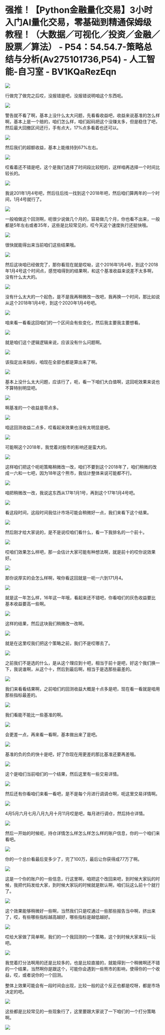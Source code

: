 # 强推！【Python金融量化交易】3小时入门AI量化交易，零基础到精通保姆级教程！（大数据／可视化／投资／金融／股票／算法） - P54：54.54.7-策略总结与分析(Av275101736,P54) - 人工智能-自习室 - BV1KQaRezEqn

![](img/8492d6a217b1f472522bb6405f66053f_0.png)

行做完了做完之后哎，没报错是吧，没报错说明咱这个东西呃。

![](img/8492d6a217b1f472522bb6405f66053f_2.png)

警告就不看了啊，基本上没什么太大问题，先看看收益吧，收益来说基准的怎么样啊，基本上是一个赔的，咱们怎么样，咱们起码把这个没赚太多，但是稳住了吧，然后最大回撤区间还行，手有点大，17%点多看着也还可以。



![](img/8492d6a217b1f472522bb6405f66053f_4.png)

然后我们的超额收益，基本上能维持到67%左右。

![](img/8492d6a217b1f472522bb6405f66053f_6.png)

哎看着还不错是吧，这个是我们选择了时间段比较短的，这样咱再选择一个时间比较长的。

![](img/8492d6a217b1f472522bb6405f66053f_8.png)

我说201年1月4号吧，然后往后找一找到这个2018年吧，然后咱们算两年的一个时间，1月4号就行了。

![](img/8492d6a217b1f472522bb6405f66053f_10.png)

一般咱做这个回测啊，呃很少说做几个月的，容易做几个月，你也看不出来，一般都是5年左右或者35年，这些是比较常见的，哎今天这个速度执行还挺快哦。



![](img/8492d6a217b1f472522bb6405f66053f_12.png)

很快就能得出来当前咱们这些结果哦。

![](img/8492d6a217b1f472522bb6405f66053f_14.png)

然后这块咱已经做完了，那你看现在就是哎呦，这个2016年1月4号，到这个2018年1月4号这个时间点，感觉咱得到的结果啊，和这个基准收益来说差不太多啊，没有什么太大的。



![](img/8492d6a217b1f472522bb6405f66053f_16.png)

没有什么太大的一个起色，是不是我再稍微改一改吧，我再换一个时间，那比如说从这个2018年1月4号，到这个2020年1月4号吧。



![](img/8492d6a217b1f472522bb6405f66053f_18.png)

咱来看一看看这回咱们的一个区间会有些变化，然后我主要我主要想看。

![](img/8492d6a217b1f472522bb6405f66053f_20.png)

就是咱们这个逻辑逻辑来说，应该没有什么问题啊。

![](img/8492d6a217b1f472522bb6405f66053f_22.png)

该指定出来指标，咱现在全部也都是算出来了啊。

![](img/8492d6a217b1f472522bb6405f66053f_24.png)

基本上没什么太大问题，应该行了，呃，看一下咱们大白值啊，这回呃效果来说也不算特别明显吧。

![](img/8492d6a217b1f472522bb6405f66053f_26.png)

啊基准的一个收益是零点多。

![](img/8492d6a217b1f472522bb6405f66053f_28.png)

咱这回测收益二点多，哎看起来效果也没有太明显是吧。

![](img/8492d6a217b1f472522bb6405f66053f_30.png)

可能啊这个2018年，我觉着对股市的影响还是蛮大的。

![](img/8492d6a217b1f472522bb6405f66053f_32.png)

这样咱们把这个呃呃策略稍微改一改，咱们不要到这个2018年了，咱们稍微的改成一六和一七吧，因为18年这个熊市，我估计整体来说可能都不行。



![](img/8492d6a217b1f472522bb6405f66053f_34.png)

咱把稍微改一改，我说这东西从17年1月1号，再到这个17年1月4号吧。

![](img/8492d6a217b1f472522bb6405f66053f_36.png)

看这段时间，这段时间我估计市场可能会稍微好一点，我们来看下这个结果。

![](img/8492d6a217b1f472522bb6405f66053f_38.png)

然后刚才给大家说的，是不是说哎咱们看什么，看一下我排名的一个前十。

![](img/8492d6a217b1f472522bb6405f66053f_40.png)

哎咱们效果怎么样吧，那一会估计大家可能有种想法啊，就是前十的哎你说效果好。

![](img/8492d6a217b1f472522bb6405f66053f_42.png)

那你说厚实的会怎么样啊，唉你看这回就是一呃一六到171月4。

![](img/8492d6a217b1f472522bb6405f66053f_44.png)

就是这一年怎么样，16年这一年哦，看起来还不错吧，你看咱们的灰色收益要比基本收益要高一些啊。

![](img/8492d6a217b1f472522bb6405f66053f_46.png)

这样的结果，然后这块我们稍微改一改啊。

![](img/8492d6a217b1f472522bb6405f66053f_48.png)

就是在这里哎我们把这个策略之前，我们不是哎哪去了。

![](img/8492d6a217b1f472522bb6405f66053f_50.png)

之前我们不是选的什么，是从这个理应到十吧，相当于前十是吧，好这个我们换一下，我说谁啊，从这个十，然后到最后啊，相当于是选那些最差的。



![](img/8492d6a217b1f472522bb6405f66053f_52.png)

我们来看看结果啊，之前咱们的回测收益大概是十点多是吧，现在看一看就是咱用那些指标最差的。

![](img/8492d6a217b1f472522bb6405f66053f_54.png)

我们看能不能比一些基准的啊。

![](img/8492d6a217b1f472522bb6405f66053f_56.png)

会更差一点，再来看一看啊，基本做出来了是吧。

![](img/8492d6a217b1f472522bb6405f66053f_58.png)

基准的负的负的快十是吧，好了你现在用更差的那比基准还要再差哦。

![](img/8492d6a217b1f472522bb6405f66053f_60.png)

这个是咱们当前咱们的一个结果，然后这里有一些交易详情。

![](img/8492d6a217b1f472522bb6405f66053f_62.png)

然后还有你看咱们来看一看吧，是不是每个月进行调调仓啊，呃这里交易详情啊。

![](img/8492d6a217b1f472522bb6405f66053f_64.png)

4月5月六月七月八月九月十月11月哎是吧，每月进行调仓，然后持仓详情。

![](img/8492d6a217b1f472522bb6405f66053f_66.png)

然后一开始的时候呃，持仓详情怎么样怎么样怎么样的账户信息，你的一个咱们来看吧。

![](img/8492d6a217b1f472522bb6405f66053f_68.png)

你的一个总价看最后变多少了，完了100万，最后让你获得成77万了啊。

![](img/8492d6a217b1f472522bb6405f66053f_70.png)

这是一个你的账户的一些信息，行这里啊，咱把这个改回来吧，到时候大家玩的时候，我把代码发给大家，到时候大家玩的时候就是默认啊，咱们玩这么前十个就行了。



![](img/8492d6a217b1f472522bb6405f66053f_72.png)

这个效果能够稍微好一些啊，当然我们只是哎通过一些那些报告当中啊，挤出来了，哎，有些哪些指标越高越好，哪些指标是越低越好。



![](img/8492d6a217b1f472522bb6405f66053f_74.png)

哎给大家做了简单啊，我们的一个我回测的一个策略，这个到时候大家来玩一玩吧。

![](img/8492d6a217b1f472522bb6405f66053f_76.png)

我觉着打分法啊用的还是比较多的，也是比较直接的，就能得到一个稍微啊还不错的一个结果，当然啊你是跟这个，可能你会遇到一些熊市的影响，使得你的一个收益，哎，或者说你的一个回测。

整体上效果可能会有一段时间会出现，比较一般的这个反正也都是哎呀，都是市场决定的吧。

![](img/8492d6a217b1f472522bb6405f66053f_78.png)

这些都是比较常见的一些现象行了，这里要跟大家说了一下咱们的一个打分策略啊。

![](img/8492d6a217b1f472522bb6405f66053f_80.png)